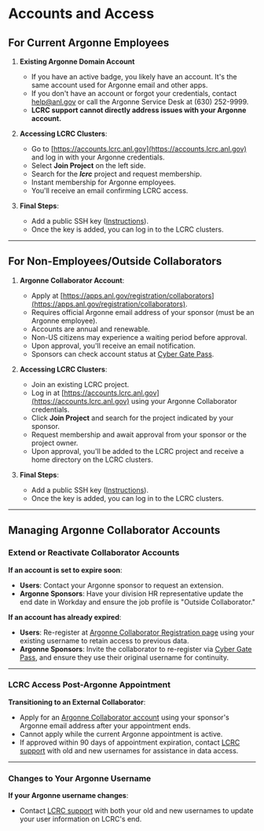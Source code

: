 # Accounts and Access

## For Current Argonne Employees

1. **Existing Argonne Domain Account**
    - If you have an active badge, you likely have an account. It's the same account used for Argonne email and other apps.
    - If you don't have an account or forgot your credentials, contact [help@anl.gov](mailto:help@anl.gov) or call the Argonne Service Desk at (630) 252-9999.
    - **LCRC support cannot directly address issues with your Argonne account.**

2. **Accessing LCRC Clusters**:
    - Go to [https://accounts.lcrc.anl.gov](https://accounts.lcrc.anl.gov) and log in with your Argonne credentials.
    - Select **Join Project** on the left side.
    - Search for the **_lcrc_** project and request membership.
    - Instant membership for Argonne employees.
    - You'll receive an email confirming LCRC access.

3. **Final Steps**:
    - Add a public SSH key ([Instructions](../account-project-management/ssh.md)).
    - Once the key is added, you can log in to the LCRC clusters.

---

## For Non-Employees/Outside Collaborators

1. **Argonne Collaborator Account**:
    - Apply at [https://apps.anl.gov/registration/collaborators](https://apps.anl.gov/registration/collaborators).
    - Requires official Argonne email address of your sponsor (must be an Argonne employee).
    - Accounts are annual and renewable.
    - Non-US citizens may experience a waiting period before approval.
    - Upon approval, you'll receive an email notification.
    - Sponsors can check account status at [Cyber Gate Pass](https://apps.inside.anl.gov/cgp).

2. **Accessing LCRC Clusters**:
    - Join an existing LCRC project.
    - Log in at [https://accounts.lcrc.anl.gov](https://accounts.lcrc.anl.gov) using your Argonne Collaborator credentials.
    - Click **Join Project** and search for the project indicated by your sponsor.
    - Request membership and await approval from your sponsor or the project owner.
    - Upon approval, you'll be added to the LCRC project and receive a home directory on the LCRC clusters.

3. **Final Steps**:
    - Add a public SSH key ([Instructions](../account-project-management/ssh.md)).
    - Once the key is added, you can log in to the LCRC clusters.

---

## Managing Argonne Collaborator Accounts

### Extend or Reactivate Collaborator Accounts

**If an account is set to expire soon**:

  - **Users**: Contact your Argonne sponsor to request an extension.
  - **Argonne Sponsors**: Have your division HR representative update the end date in Workday and ensure the job profile is "Outside Collaborator."

**If an account has already expired**:

  - **Users**: Re-register at [Argonne Collaborator Registration page](https://apps.anl.gov/registration/collaborators) using your existing username to retain access to previous data.
  - **Argonne Sponsors**: Invite the collaborator to re-register via [Cyber Gate Pass](https://apps.inside.anl.gov/cgp), and ensure they use their original username for continuity.

---

### LCRC Access Post-Argonne Appointment

**Transitioning to an External Collaborator**:

  - Apply for an [Argonne Collaborator account](https://apps.anl.gov/registration/collaborators) using your sponsor's Argonne email address after your appointment ends.
  - Cannot apply while the current Argonne appointment is active.
  - If approved within 90 days of appointment expiration, contact [LCRC support](mailto:support@lcrc.anl.gov) with old and new usernames for assistance in data access.

---

### Changes to Your Argonne Username

**If your Argonne username changes**:

  - Contact [LCRC support](mailto:support@lcrc.anl.gov) with both your old and new usernames to update your user information on LCRC's end.
